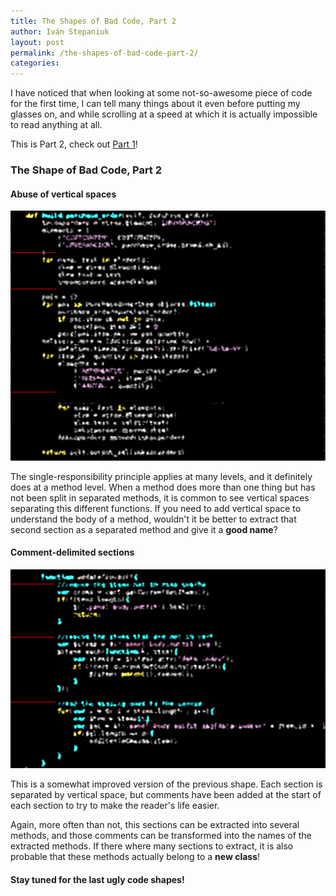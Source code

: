 ```yaml
---
title: The Shapes of Bad Code, Part 2
author: Iván Stepaniuk
layout: post
permalink: /the-shapes-of-bad-code-part-2/
categories:
---
```


I have noticed that when looking at some not-so-awesome piece of code for the first time, I can tell many things about it even before putting my glasses on, and while scrolling at a speed at which it is actually impossible to read anything at all.

This is Part 2, check out [Part 1](/the-shapes-of-bad-code-part-1/)!

### The Shape of Bad Code, Part 2

#### Abuse of vertical spaces

![Vertical space abuse](/img/shape-vertical-space.png)

The single-responsibility principle applies at many levels, and it definitely does at a method level. When a method does more than one thing but has not been split in separated methods, it is common to see vertical spaces separating this different functions. If you need to add vertical space to understand the body of a method, wouldn't it be better to extract that second section as a separated method and give it a **good name**?

#### Comment-delimited sections

![Section comments](/img/shape-vertical-comments.png)

This is a somewhat improved version of the previous shape. Each section is separated by vertical space, but comments have been added at the start of each section to try to make the reader's life easier.

Again, more often than not, this sections can be extracted into several methods, and those comments can be transformed into the names of the extracted methods. If there where many sections to extract, it is also probable that these methods actually belong to a **new class**!


#### Stay tuned for the last ugly code shapes!
